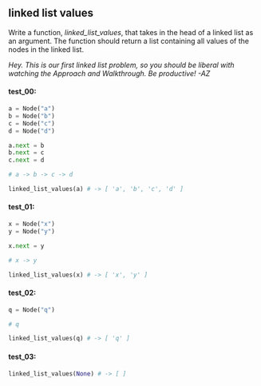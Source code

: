 ## linked list values

Write a function, *linked\_list\_values*, that takes in the head of a linked list as an argument. The
function should return a list containing all values of the nodes in the linked list.

_Hey. This is our first linked list problem, so you should be liberal with watching the Approach and
Walkthrough. Be productive! -AZ_

#### test_00:

```python
a = Node("a")
b = Node("b")
c = Node("c")
d = Node("d")

a.next = b
b.next = c
c.next = d

# a -> b -> c -> d

linked_list_values(a) # -> [ 'a', 'b', 'c', 'd' ]
```

#### test_01:

```python
x = Node("x")
y = Node("y")

x.next = y

# x -> y

linked_list_values(x) # -> [ 'x', 'y' ]
```

#### test_02:

```python
q = Node("q")

# q

linked_list_values(q) # -> [ 'q' ]
```

#### test_03:

```python
linked_list_values(None) # -> [ ]
```
